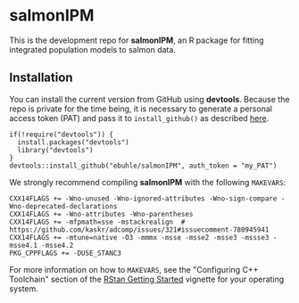 # salmonIPM

This is the development repo for **salmonIPM**, an R package for fitting integrated population models to salmon data.

## Installation

You can install the current version from GitHub using **devtools**. Because the repo is private for the time being, it is necessary to generate a personal access token (PAT) and pass it to `install_github()` as described [here](https://stackoverflow.com/questions/21171142/how-to-install-r-package-from-private-repo-using-devtools-install-github).

```{r }
if(!require("devtools")) {
  install.packages("devtools")
  library("devtools")
}
devtools::install_github("ebuhle/salmonIPM", auth_token = "my_PAT")
```

We strongly recommend compiling **salmonIPM** with the following `MAKEVARS`:

```
CXX14FLAGS += -Wno-unused -Wno-ignored-attributes -Wno-sign-compare -Wno-deprecated-declarations
CXX14FLAGS += -Wno-attributes -Wno-parentheses
CXX14FLAGS += -mfpmath=sse -mstackrealign  # https://github.com/kaskr/adcomp/issues/321#issuecomment-780945941
CXX14FLAGS += -mtune=native -O3 -mmmx -msse -msse2 -msse3 -mssse3 -msse4.1 -msse4.2
PKG_CPPFLAGS += -DUSE_STANC3 
```

For more information on how to  `MAKEVARS`, see the "Configuring C++ Toolchain" section of the [RStan Getting Started](https://github.com/stan-dev/rstan/wiki/RStan-Getting-Started) vignette for your operating system.
